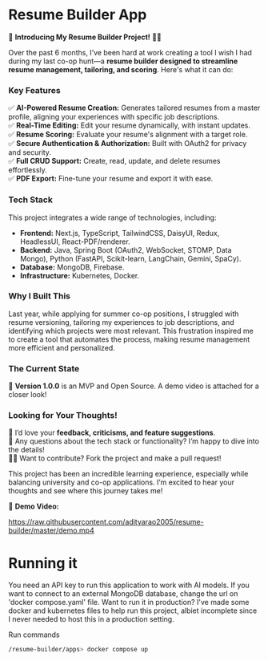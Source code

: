# Resume Builder App

🚀 **Introducing My Resume Builder Project!** 📄✨  

Over the past 6 months, I’ve been hard at work creating a tool I wish I had during my last co-op hunt—a **resume builder designed to streamline resume management, tailoring, and scoring**. Here's what it can do:  

### **Key Features**  
✅ **AI-Powered Resume Creation:** Generates tailored resumes from a master profile, aligning your experiences with specific job descriptions.  
✅ **Real-Time Editing:** Edit your resume dynamically, with instant updates.  
✅ **Resume Scoring:** Evaluate your resume's alignment with a target role.  
✅ **Secure Authentication & Authorization:** Built with OAuth2 for privacy and security.  
✅ **Full CRUD Support:** Create, read, update, and delete resumes effortlessly.  
✅ **PDF Export:** Fine-tune your resume and export it with ease.  

### **Tech Stack**  
This project integrates a wide range of technologies, including:  
- **Frontend:** Next.js, TypeScript, TailwindCSS, DaisyUI, Redux, HeadlessUI, React-PDF/renderer.  
- **Backend:** Java, Spring Boot (OAuth2, WebSocket, STOMP, Data Mongo), Python (FastAPI, Scikit-learn, LangChain, Gemini, SpaCy).  
- **Database:** MongoDB, Firebase.  
- **Infrastructure:** Kubernetes, Docker.  

### **Why I Built This**  
Last year, while applying for summer co-op positions, I struggled with resume versioning, tailoring my experiences to job descriptions, and identifying which projects were most relevant. This frustration inspired me to create a tool that automates the process, making resume management more efficient and personalized.  

### **The Current State**  
📌 **Version 1.0.0** is an MVP and Open Source. A demo video is attached for a closer look!  

### **Looking for Your Thoughts!**  
💬 I’d love your **feedback, criticisms, and feature suggestions**.  
🤔 Any questions about the tech stack or functionality? I’m happy to dive into the details!  
👨‍💻 Want to contribute? Fork the project and make a pull request!

This project has been an incredible learning experience, especially while balancing university and co-op applications. I’m excited to hear your thoughts and see where this journey takes me!  

🎥 **Demo Video:** 

https://raw.githubusercontent.com/adityarao2005/resume-builder/master/demo.mp4

# Running it

You need an API key to run this application to work with AI models.
If you want to connect to an external MongoDB database, change the url on 'docker compose.yaml' file.
Want to run it in production? I've made some docker and kubernetes files to help run this project,
albiet incomplete since I never needed to host this in a production setting.

Run commands
```bash
/resume-builder/apps> docker compose up
```
